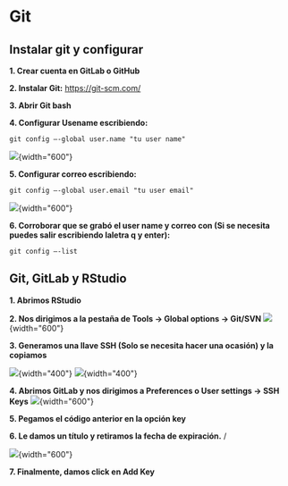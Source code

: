 # Git

## Instalar git y configurar

**1. Crear cuenta en GitLab o GitHub**

**2. Instalar Git:** <https://git-scm.com/>

**3. Abrir Git bash**

**4. Configurar Usename escribiendo:**

`git config –-global user.name "tu user name"`

![](C:/Users/ogodinez/Documents/CnM/PruebaLibro/Libro_Prueba1/images/24.png){width="600"}

**5. Configurar correo escribiendo:**

`git config –-global user.email "tu user email"`

![](C:/Users/ogodinez/Documents/CnM/PruebaLibro/Libro_Prueba1/images/25.png){width="600"}

**6. Corroborar que se grabó el user name y correo con (Si se necesita puedes salir escribiendo laletra q y enter):**

`git config –-list`

## Git, GitLab y RStudio

**1. Abrimos RStudio**

**2. Nos dirigimos a la pestaña de Tools -\> Global options -\> Git/SVN** ![](C:/Users/ogodinez/Documents/CnM/PruebaLibro/Libro_Prueba1/images/26.png){width="600"}

**3. Generamos una llave SSH (Solo se necesita hacer una ocasión) y la copiamos**

![](C:/Users/ogodinez/Documents/CnM/PruebaLibro/Libro_Prueba1/images/27.png){width="400"} ![](C:/Users/ogodinez/Documents/CnM/PruebaLibro/Libro_Prueba1/images/28.png){width="400"}

**4. Abrimos GitLab y nos dirigimos a Preferences o User settings -\> SSH Keys** ![](C:/Users/ogodinez/Documents/CnM/PruebaLibro/Libro_Prueba1/images/29.png){width="600"}

**5. Pegamos el código anterior en la opción key**

**6. Le damos un título y retiramos la fecha de expiración.** /

![](C:/Users/ogodinez/Documents/CnM/PruebaLibro/Libro_Prueba1/images/30.png){width="600"}

**7. Finalmente, damos click en Add Key**
